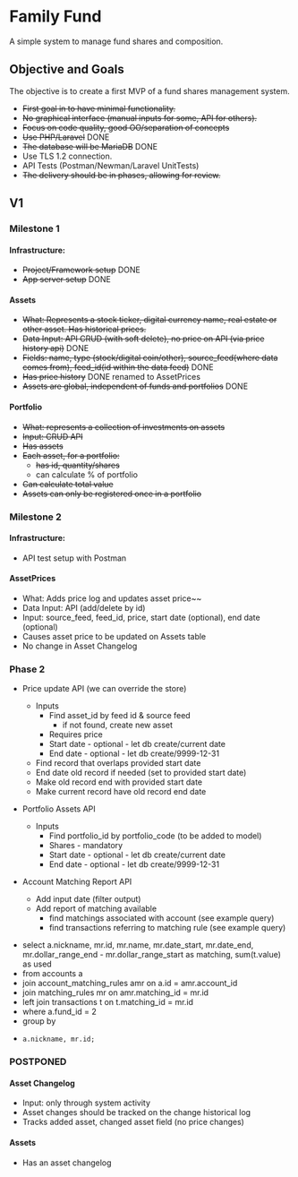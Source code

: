 # Family Fund
A simple system to manage fund shares and composition.

## Objective and Goals

The objective is to create a first MVP of a fund shares management system.
* ~~First goal in to have minimal functionality.~~
* ~~No graphical interface (manual inputs for some, API for others).~~
* ~~Focus on code quality, good OO/separation of concepts~~
* ~~Use PHP/Laravel~~ DONE
* ~~The database will be MariaDB~~ DONE
* Use TLS 1.2 connection.
* API Tests (Postman/Newman/Laravel UnitTests)
* ~~The delivery should be in phases, allowing for review.~~

## V1

### Milestone 1 
#### Infrastructure:
* ~~Project/Framework setup~~ DONE
* ~~App server setup~~ DONE

#### Assets
* ~~What: Represents a stock ticker, digital currency name, real estate or other asset. Has historical prices.~~
* ~~Data Input: API CRUD (with soft delete), no price on API (via price history api)~~ DONE
* ~~Fields: name, type (stock/digital coin/other), source_feed(where data comes from), feed_id(id within the data feed)~~ DONE
* ~~Has price history~~ DONE renamed to AssetPrices
* ~~Assets are global, independent of funds and portfolios~~ DONE

#### Portfolio
* ~~What: represents a collection of investments on assets~~
* ~~Input: CRUD API~~
* ~~Has assets~~
* ~~Each asset, for a portfolio:~~ 
    * ~~has id, quantity/shares~~
    * can calculate % of portfolio
* ~~Can calculate total value~~
* ~~Assets can only be registered once in a portfolio~~

### Milestone 2
#### Infrastructure:
* API test setup with Postman


#### AssetPrices
* What: Adds price log and updates asset price~~
* Data Input: API (add/delete by id)
* Input: source_feed, feed_id, price, start date (optional), end date (optional)
* Causes asset price to be updated on Assets table
* No change in Asset Changelog

### Phase 2
* Price update API (we can override the store)
    * Inputs
        * Find asset_id by feed id & source feed
            * if not found, create new asset
        * Requires price
        * Start date - optional - let db create/current date
        * End date - optional - let db create/9999-12-31
    * Find record that overlaps provided start date
    * End date old record if needed (set to provided start date)
    * Make old record end with provided start date
    * Make current record have old record end date

* Portfolio Assets API
    * Inputs
        * Find portfolio_id by portfolio_code (to be added to model)
        * Shares - mandatory
        * Start date - optional - let db create/current date
        * End date - optional - let db create/9999-12-31

* Account Matching Report API
    * Add input date (filter output)
    * Add report of matching available
        * find matchings associated with account (see example query)
        * find transactions referring to matching rule (see example query)
- select a.nickname, mr.id, mr.name, mr.date_start, mr.date_end, mr.dollar_range_end - mr.dollar_range_start as matching, sum(t.value) as used
- from accounts a
- join account_matching_rules amr on a.id = amr.account_id
- join matching_rules mr on amr.matching_id = mr.id
- left join transactions t on t.matching_id = mr.id
- where a.fund_id = 2
- group by
-     a.nickname, mr.id;

### POSTPONED
#### Asset Changelog
* Input: only through system activity
* Asset changes should be tracked on the change historical log 
* Tracks added asset, changed asset field (no price changes)

#### Assets
* Has an asset changelog

